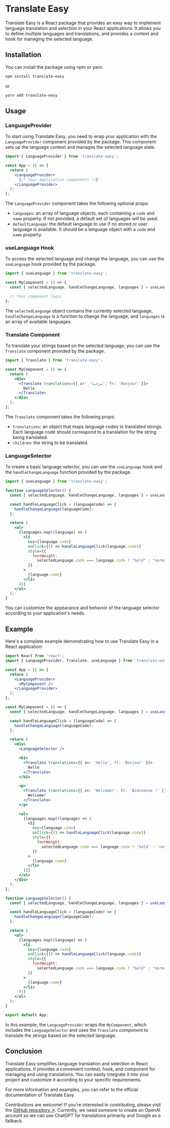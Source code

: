 # Translate Easy

Translate Easy is a React package that provides an easy way to implement language translation and selection in your React applications. It allows you to define multiple languages and translations, and provides a context and hook for managing the selected language.

## Installation

You can install the package using npm or yarn:

```bash
npm install translate-easy
```

or

```bash
yarn add translate-easy
```

## Usage

### LanguageProvider

To start using Translate Easy, you need to wrap your application with the `LanguageProvider` component provided by the package. This component sets up the language context and manages the selected language state.

```jsx
import { LanguageProvider } from 'translate-easy';

const App = () => {
  return (
    <LanguageProvider>
      {/* Your application components */}
    </LanguageProvider>
  );
};
```

The `LanguageProvider` component takes the following optional props:

- `languages`: an array of language objects, each containing a `code` and `name` property. If not provided, a default set of languages will be used.
- `defaultLanguage`: the default language to use if no stored or user language is available. It should be a language object with a `code` and `name` property.

### useLanguage Hook

To access the selected language and change the language, you can use the `useLanguage` hook provided by the package.

```jsx
import { useLanguage } from 'translate-easy';

const MyComponent = () => {
  const { selectedLanguage, handleChangeLanguage, languages } = useLanguage();

  // Your component logic
};
```

The `selectedLanguage` object contains the currently selected language, `handleChangeLanguage` is a function to change the language, and `languages` is an array of available languages.

### Translate Component

To translate your strings based on the selected language, you can use the `Translate` component provided by the package.

```jsx
import { Translate } from 'translate-easy';

const MyComponent = () => {
  return (
    <div>
      <Translate translations={{ ar: 'مرحبا', fr: 'Bonjour' }}>
        Hello
      </Translate>
    </div>
  );
};
```

The `Translate` component takes the following props:

- `translations`: an object that maps language codes to translated strings. Each language code should correspond to a translation for the string being translated.
- `children`: the string to be translated.

### LanguageSelector

To create a basic language selector, you can use the `useLanguage` hook and the `handleChangeLanguage` function provided by the package.

```jsx
import { useLanguage } from 'translate-easy';

function LanguageSelector() {
  const { selectedLanguage, handleChangeLanguage, languages } = useLanguage();

  const handleLanguageClick = (languageCode) => {
    handleChangeLanguage(languageCode);
  };

  return (
    <ul>
      {languages.map((language) => (
        <li
          key={language.code}
          onClick={() => handleLanguageClick(language.code)}
          style={{
            fontWeight:
              selectedLanguage.code === language.code ? "bold" : "normal",
          }}
        >
          {language.name}
        </li>
      ))}
    </ul>
  );
}
```

You can customize the appearance and behavior of the language selector according to your application's needs.

## Example

Here's a complete example demonstrating how to use Translate Easy in a React application:

```jsx
import React from 'react';
import { LanguageProvider, Translate, useLanguage } from 'translate-easy';

const App = () => {
  return (
    <LanguageProvider>
      <MyComponent />
    </LanguageProvider>
  );
};

const MyComponent = () => {
  const { selectedLanguage, handleChangeLanguage, languages } = useLanguage();

  const handleLanguageClick = (languageCode) => {
    handleChangeLanguage(languageCode);
  };

  return (
    <div>
      <LanguageSelector />

      <h1>
        <Translate translations={{ en: 'Hello', fr: 'Bonjour' }}>
          Hello
        </Translate>
      </h1>

      <p>
        <Translate translations={{ en: 'Welcome!', fr: 'Bienvenue !' }}>
          Welcome!
        </Translate>
      </p>

      <ul>
        {languages.map((language) => (
          <li
            key={language.code}
            onClick={() => handleLanguageClick(language.code)}
            style={{
              fontWeight:
                selectedLanguage.code === language.code ? 'bold' : 'normal',
            }}
          >
            {language.name}
          </li>
        ))}
      </ul>
    </div>
  );
};

function LanguageSelector() {
  const { selectedLanguage, handleChangeLanguage, languages } = useLanguage();

  const handleLanguageClick = (languageCode) => {
    handleChangeLanguage(languageCode);
  };

  return (
    <ul>
      {languages.map((language) => (
        <li
          key={language.code}
          onClick={() => handleLanguageClick(language.code)}
          style={{
            fontWeight:
              selectedLanguage.code === language.code ? "bold" : "normal",
          }}
        >
          {language.name}
        </li>
      ))}
    </ul>
  );
}

export default App;
```

In this example, the `LanguageProvider` wraps the `MyComponent`, which includes the `LanguageSelector` and uses the `Translate` component to translate the strings based on the selected language.

## Conclusion

Translate Easy simplifies language translation and selection in React applications. It provides a convenient context, hook, and component for managing and using translations. You can easily integrate it into your project and customize it according to your specific requirements.

For more information and examples, you can refer to the official documentation of Translate Easy.

Contributions are welcome! If you're interested in contributing, please visit the [GitHub repository ↗](https://github.com/OsamaHIma/translate-easy/tree/master). Currently, we need someone to create an OpenAI account so we can use ChatGPT for translations primarily and Google as a fallback.